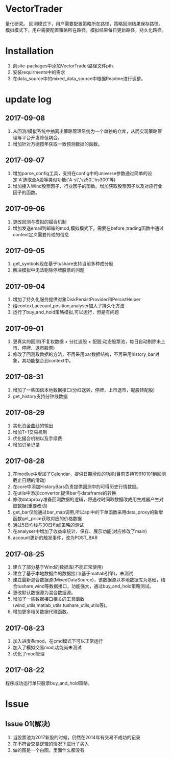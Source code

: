# VectorTrader
量化研究。
回测模式下，用户需要配置策略所在路径，策略回测结果保存路径。
模拟模式下，用户需要配置策略所在路径，模拟结果每日更新路径，持久化路径。

# Installation
1. 向site-packages中添加VectorTrader路径文件pth.
2. 安装requirments中的需求
3. 在data_source中的mixed_data_source中根据Readme进行调整。

# update log
## 2017-09-08
1. 从回测/模拟系统中抽离出策略管理系统为一个单独的仓库，从而实现策略管理与平台开发降低耦合。
2. 增加针对万德按年获取一致预测数据的函数。

## 2017-09-07
1. 增加parse_config工具，支持在config中的universe参数通过简单的设定'A'选取全A股等类似功能('A-st','sz50','hs300'等)
2. 增加接入Wind股票因子、行业因子的函数。增加获取股票因子以及对应行业因子的函数。

## 2017-09-06
1. 更改回测与模拟的撮合机制
2. 增加发送email到邮箱的mod,模拟模式下，需要在before_trading函数中通过context定义需要传递的信息

## 2017-09-05
1. get_symbols现在基于tushare支持当前多种成分股
2. 解决模拟中无法剔除停牌股票的问题

## 2017-09-04
1. 增加了持久化服务提供对象DiskPersistProvider和PersistHelper
2. 给context,account,position,analyser加入了持久化方法
3. 运行了buy_and_hold策略模拟,可以运行，但是有问题

## 2017-09-01
1. 更真实的回测(不复权数据 + 分红送股 + 配股;动态股票池，每日自动剔除未上市、停牌、退市股票)
2. 修改了回测取数据的方法，不再采用bar数据结构，不再采用history_bar对象，其功能整合到context中。

## 2017-08-31
1. 增加了一些国信本地数据接口(分红送转，停牌，上市退市，配股转配股)
2. get_history支持分钟线数据

## 2017-08-29
1. 美化资金曲线的输出
2. 增加T+1交易机制
3. 优化撮合机制以及手续费
4. 增加订单记录

## 2017-08-28
1. 在modlue中增加了Calendar，提供日期滑动的功能(目前支持19910101到回测截止日期的滑动)
2. 在core中添加HistoryBars负责提供回测中的可得历史行情数据。
3. 在utils中添加convertor,提供bar与dataframe的转换
4. 修改dataproxy准备回测数据的逻辑，将通过时间取数据改成用生成器产生对应数据(重要改动)
5. get_bar仅能通过bar_map调用,所以api中的下单函数采用data_proxy的新增函数get_price获取对应的价格数据
6. 通过5日均线与30日均线策略的测试
7. 在analyser中增加了收益率统计、保存、展示功能(对应修改了main)
8. account更新的触发事件，改为POST_BAR

## 2017-08-25
1. 建立了部分基于Wind的数据库(不能正常使用)
2. 建立了基于本地数据库的数据接口(基于matlab引擎)，未测试
3. 建立最新混合数据源(MixedDataSource)，该数据源以本地数据库为基础，结合tushare,wind等数据接口，功能强大，通过buy_and_hold策略测试。
4. 更改默认数据源为混合数据源。
5. 增加了一些数据接口相关的工具函数(wind_utils,matlab_utils,tushare_utils,utils等)。
6. 增加更多相关数据代理函数。

## 2017-08-23
1. 加入进度条mod，在cmd模式下可以正常运行
2. 加入了模拟交易mod,功能尚未测试
3. 优化了mod管理

## 2017-08-22
程序成功运行单只股票buy_and_hold策略。

# Issue
## Issue 01(解决)
1. 当股票池为2017新股的时候，仍然在2014年有交易不成功的记录
2. 在不符合交易逻辑的情况下进行了买入
3. 做的图是一个白图，里面什么都没有
